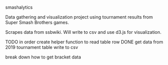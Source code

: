 smashalytics

Data gathering and visualization project using tournament results from Super Smash Brothers games.

Scrapes data from ssbwiki. Will write to csv and use d3.js for visualization.

TODO in order
  create helper function to read table row DONE
  get data from 2019 tournament table
  write to csv

  break down how to get bracket data
